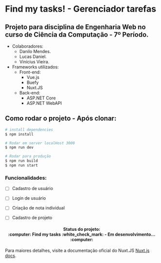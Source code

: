 # Find my tasks! - Gerenciador tarefas
## Projeto para disciplina de Engenharia Web no curso de Ciência da Computação - 7º Período.

* Colaboradores:
    * Danilo Mendes.
    * Lucas Daniel.
    * Vinícius Vieira.
* Frameworks utilizados:
  * Front-end:
    * Vue.js
    * Buefy
    * Nuxt.JS
  * Back-end:
    * ASP.NET Core     
    * ASP.NET WebAPI

## Como rodar o projeto - Após clonar:

```bash
# install dependencies
$ npm install

# Rodar em server localHost 3000
$ npm run dev

# Rodar para produção
$ npm run build
$ npm run start

```

  ### Funcionalidades:
  
- [ ] Cadastro de usuário
- [ ] Login de usuário
- [ ] Criação de nota individual
- [ ] Cadastro de projeto
  
  
<h4 align="center"> 
  Status do projeto:<br> :computer: Find my tasks :white_check_mark: - Em desenvolvimento... :computer:
</h4>

Para maiores detalhes, visite a documentação oficial do Nuxt.JS [Nuxt.js docs](https://nuxtjs.org).
